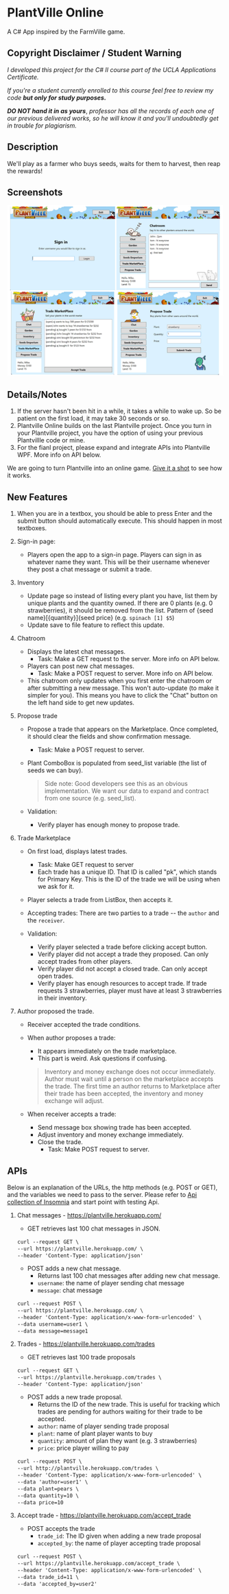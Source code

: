 ﻿# PlantVille Online
A C# App inspired by the FarmVille game.

## Copyright Disclaimer / Student Warning
_I developed this project for the C# II course part of the UCLA Applications Certificate._

_If you're a student currently enrolled to this course feel free to review my code **but only for study purposes.**_

***DO NOT hand it in as yours***, _professor has all the records of each one of our previous delivered works, so he will know it and you'll undoubtedly get in trouble for plagiarism._

## Description ##
We'll play as a farmer who buys seeds, waits for them to harvest, then reap the rewards! 

## Screenshots
![screenshots](./MGPlantVilleOnline/screenshots/screenshots-plantville-online.jpg)

## Details/Notes

1. If the server hasn't been hit in a while, it takes a while to wake up. So be patient on the first load, it may take 30 seconds or so.
2. Plantville Online builds on the last Plantville project. Once you turn in your Plantville project, you have the option of using your previous Plantvillle code or mine.
3. For the fianl project, please expand and integrate APIs into Plantville WPF. More info on API below.

We are going to turn Plantville into an online game. [Give it a shot](./MGPlantVilleOnline/app/MGPlantVilleOnline.exe) to see how it works. 

## New Features
1. When you are in a textbox, you should be able to press Enter and the submit button should automatically execute. This should happen in most textboxes.
2. Sign-in page:
    - Players open the app to a sign-in page. Players can sign in as whatever name they want. This will be their username whenever they post a chat message or submit a trade.

3. Inventory
    - Update page so instead of listing every plant you have, list them by unique plants and the quantity owned. If there are 0 plants (e.g. 0 strawberries), it should be removed from the list. Pattern of {seed name}[{quantity}]{seed price} (e.g. `spinach [1] $5`)
    - Update save to file feature to reflect this update.

4. Chatroom
    - Displays the latest chat messages.
        - Task: Make a GET request to the server. More info on API below.
    - Players can post new chat messages. 
        - Task: Make a POST request to server. More info on API below.
    - This chatroom only updates when you first enter the chatroom or after submitting a new message. This won't auto-update (to make it simpler for you). This means you have to click the "Chat" button on the left hand side to get new updates.

5. Propose trade
    - Propose a trade that appears on the Marketplace. Once completed, it should clear the fields and show confirmation message.
        - Task: Make a POST request to server.
    - Plant ComboBox is populated from seed_list variable (the list of seeds we can buy).

        > Side note: Good developers see this as an obvious implementation. We want our data to expand and contract from one source (e.g. seed_list). 
    - Validation: 
        - Verify player has enough money to propose trade.

6. Trade Marketplace
    - On first load, displays latest trades.
        - Task: Make GET request to server
        - Each trade has a unique ID.  That ID is called "pk", which stands for Primary Key. This is the ID of the trade we will be using when we ask for it.
    - Player selects a trade from ListBox, then accepts it. 
    - Accepting trades: There are two parties to a trade -- the `author` and the `receiver`. 

    - Validation:
        - Verify player selected a trade before clicking accept button.
        - Verify player did not accept a trade they proposed. Can only accept trades from other players.
        - Verify player did not accept a closed trade. Can only accept open trades.
        - Verify player has enough resources to accept trade. If trade requests 3 strawberries, player must have at least 3 strawberries in their inventory.

7. Author proposed the trade.
    - Receiver accepted the trade conditions.
    - When author proposes a trade:
        - It appears immediately on the trade marketplace.
        - This part is weird. Ask questions if confusing.

        > Inventory and money exchange does not occur immediately. Author must wait until a person on the marketplace accepts the trade. The first time an author returns to Marketplace after their trade has been accepted, the inventory and money exchange will adjust.

    - When receiver accepts a trade:
        - Send message box showing trade has been accepted.
        - Adjust inventory and money exchange immediately.
        - Close the trade.
            - Task: Make POST request to server.


## APIs
Below is an explanation of the URLs, the http methods (e.g. POST or GET), and the variables we need to pass to the server. Please refer to [Api collection of Insomnia](/final//common//Insomnia_2023-06-03.json) and start point with testing Api.

1. Chat messages - https://plantville.herokuapp.com/
    - GET retrieves last 100 chat messages in JSON.
    ```shell
    curl --request GET \
    --url https://plantville.herokuapp.com/ \
    --header 'Content-Type: application/json'
    ```
    - POST adds a new chat message.
        - Returns last 100 chat messages after adding new chat message.
        - `username`: the name of player sending chat message
        - `message`: chat message
    ```shell
    curl --request POST \
    --url https://plantville.herokuapp.com/ \
    --header 'Content-Type: application/x-www-form-urlencoded' \
    --data username=user1 \
    --data message=message1
    ```
2. Trades - https://plantville.herokuapp.com/trades
    - GET retrieves last 100 trade proposals
    
    ```shell
    curl --request GET \
    --url https://plantville.herokuapp.com/trades \
    --header 'Content-Type: application/json'
    ```
    - POST adds a new trade proposal.
        - Returns the ID of the new trade. This is useful for tracking which trades are pending for authors waiting for their trade to be accepted.
        - `author`: name of player sending trade proposal
        - `plant`: name of plant player wants to buy
        - `quantity`: amount of plan they want (e.g. 3 strawberries)
        - `price`: price player willing to pay
    
    ```shell
    curl --request POST \
    --url http://plantville.herokuapp.com/trades \
    --header 'Content-Type: application/x-www-form-urlencoded' \
    --data 'author=user1' \
    --data plant=pears \
    --data quantity=10 \
    --data price=10
    ```
3. Accept trade - https://plantville.herokuapp.com/accept_trade
    - POST accepts the trade
        - `trade_id`: The ID given when adding a new trade proposal
        - `accepted_by`: the name of player accepting trade proposal
    ```shell
    curl --request POST \
    --url https://plantville.herokuapp.com/accept_trade \
    --header 'Content-Type: application/x-www-form-urlencoded' \
    --data trade_id=11 \
    --data 'accepted_by=user2'
    ```
